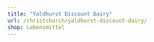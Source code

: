 ```yaml
---
title: "Yaldhurst Discount Dairy"
url: /christchurch/yaldhurst-discount-dairy/
shop: Lebensmittel
---
```

